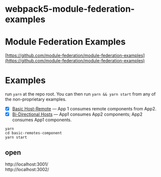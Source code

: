 # webpack5-module-federation-examples
# Module Federation Examples
[https://github.com/module-federation/module-federation-examples](https://github.com/module-federation/module-federation-examples)



# Examples
run `yarn` at the repo root. 
You can then run `yarn && yarn start` from any of the non-proprietary examples.

- [x] [Basic Host-Remote](./basic-host-remote/README.md) &mdash; App 1 consumes remote components from App2.
- [x] [Bi-Directional Hosts](./bi-directional/README.md) &mdash; App1 consumes App2 components; App2 consumes App1 components.

```
yarn 
cd basic-remotes-component
yarn start
```
## open  
http://localhost:3001/  
http://localhost:3002/   